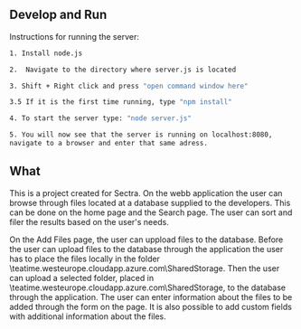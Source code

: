 ## Develop and Run

Instructions for running the server:
```bash
1. Install node.js

2.  Navigate to the directory where server.js is located

3. Shift + Right click and press "open command window here"

3.5 If it is the first time running, type "npm install"

4. To start the server type: "node server.js"

5. You will now see that the server is running on localhost:8080,
navigate to a browser and enter that same adress.

````



## What

This is a project created for Sectra. On the webb application the user can browse through files located at a database supplied to the developers. This can be done on the home page and the Search page. The user can sort and filer the results based on the user's needs.

On the Add Files page, the user can uppload files to the database. Before the user can upload files to the database through the application the user has to place the files locally in the folder \\teatime.westeurope.cloudapp.azure.com\SharedStorage. Then the user can upload a selected folder, placed in \\teatime.westeurope.cloudapp.azure.com\SharedStorage, to the database through the application. The user can enter information about the files to be added through the form on the page. It is also possible to add custom fields with additional information about the files. 
